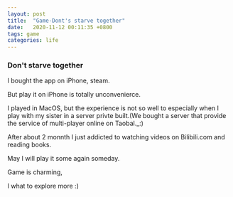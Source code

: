 ```yaml
---
layout: post
title:  "Game-Dont's starve together"
date:   2020-11-12 00:11:35 +0800
tags: game 
categories: life
---
```

### Don't starve together 

I bought the app on iPhone, steam.

But play it on iPhone is totally unconvenierce.

I played in MacOS, but the experience is not so well to especially when I play with my sister in a server privte built.(We bought a server that provide the service of multi-player online on Taobal._:)

After about 2 monnth I just addicted to watching videos on Bilibili.com and reading books.

May I will play it some again someday.

Game is charming,

I what to explore more :)



